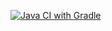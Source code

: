 [![Java CI with Gradle](https://github.com/GorElena/Postman/actions/workflows/gradle.yml/badge.svg)](https://github.com/GorElena/Postman/actions/workflows/gradle.yml)
